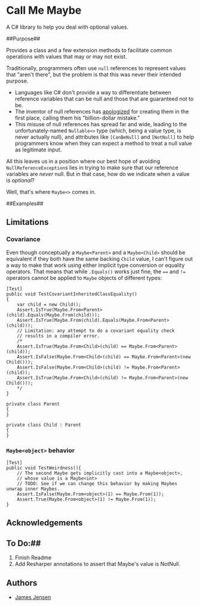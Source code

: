 # Call Me Maybe #
A C# library to help you deal with optional values.

##Purpose##

Provides a class and a few extension methods to facilitate common operations with values that may or may not exist.

Traditionally, programmers often use `null` references to represent values that "aren't there", but the problem is that this was never their intended purpose. 

- Languages like C# don't provide a way to differentiate between reference variables that can be null and those that are guaranteed not to be.
- The inventor of null references has [apologized](http://en.wikipedia.org/wiki/Tony_Hoare#Quotations) for creating them in the first place, calling them his "billion-dollar mistake."
- This misuse of null references has spread far and wide, leading to the unfortunately-named `Nullable<>` type (which, being a value type, is never actually null), and attributes like `[CanBeNull]` and `[NotNull]` to help programmers know when they can expect a method to treat a null value as legitimate input.

All this leaves us in a position where our best hope of avoiding `NullReferenceException`s lies in trying to make sure that our reference variables are *never* null. But in that case, how do we indicate when a value is *optional*?

Well, that's where `Maybe<>` comes in.

##Examples##


## Limitations ##

### Covariance ###

Even though conceptually a `Maybe<Parent>` and a `Maybe<Child>` should be equivalent if they both have the same backing `Child` value, I can't figure out a way to make that work using either implicit type conversion or equality operators. That means that while `.Equals()` works just fine, the `==` and `!=` operators cannot be applied to `Maybe` objects of different types:

    [Test]
    public void TestCovariantInheritedClassEquality()
    {
        var child = new Child();
        Assert.IsTrue(Maybe.From<Parent>(child).Equals(Maybe.From(child)));
        Assert.IsTrue(Maybe.From(child).Equals(Maybe.From<Parent>(child)));
        // Limitation: any attempt to do a covariant equality check 
        // results in a compiler error.
        /*
        Assert.IsTrue(Maybe.From<Child>(child) == Maybe.From<Parent>(child));
        Assert.IsFalse(Maybe.From<Child>(child) == Maybe.From<Parent>(new Child()));
        Assert.IsFalse(Maybe.From<Child>(child) != Maybe.From<Parent>(child));
        Assert.IsTrue(Maybe.From<Child>(child) != Maybe.From<Parent>(new Child()));
        */
    }

    private class Parent
    {
    }

    private class Child : Parent
    {
    }



### `Maybe<object>` behavior ###

    [Test]
    public void TestWeirdness(){
        // The second Maybe gets implicitly cast into a Maybe<object>,
        // whose value is a Maybe<int>
        // TODO: See if we can change this behavior by making Maybes unwrap inner Maybes.
        Assert.IsFalse(Maybe.From<object>(1) == Maybe.From(1));
        Assert.True(Maybe.From<object>(1) != Maybe.From(1));
    } 

## Acknowledgements ##

## To Do:##

1. Finish Readme
2. Add Resharper annotations to assert that Maybe's value is NotNull.

## Authors ##

- [James Jensen](https://plus.google.com/+JamesJensenCoder)